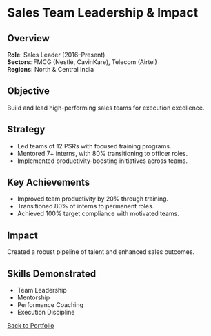 # Sales Team Leadership & Impact

## Overview
**Role**: Sales Leader (2016–Present)  
**Sectors**: FMCG (Nestlé, CavinKare), Telecom (Airtel)  
**Regions**: North & Central India

## Objective
Build and lead high-performing sales teams for execution excellence.

## Strategy
- Led teams of 12 PSRs with focused training programs.
- Mentored 7+ interns, with 80% transitioning to officer roles.
- Implemented productivity-boosting initiatives across teams.

## Key Achievements
- Improved team productivity by 20% through training.
- Transitioned 80% of interns to permanent roles.
- Achieved 100% target compliance with motivated teams.

## Impact
Created a robust pipeline of talent and enhanced sales outcomes.

## Skills Demonstrated
- Team Leadership
- Mentorship
- Performance Coaching
- Execution Discipline

[Back to Portfolio](/)
